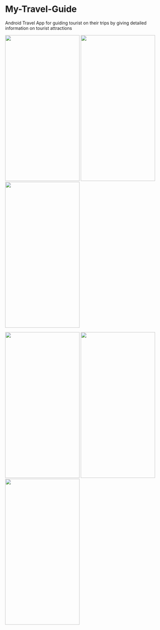 # My-Travel-Guide
Android Travel App for guiding tourist on their trips by giving detailed information on tourist attractions
<p float="left">
  <img src="https://user-images.githubusercontent.com/42293856/64340383-efd5d080-cfdd-11e9-9d2f-fa2d41832f75.png" width="240" height="470"> 
  
 <img src="https://user-images.githubusercontent.com/42293856/64340449-1e53ab80-cfde-11e9-91af-7888eb883e65.png" width="240" height="470">
 
  <img src="https://user-images.githubusercontent.com/42293856/64340476-2f042180-cfde-11e9-9eb6-7ca049420187.png" width="240" height="470">
</p>

<p float="left">
  <img src="https://user-images.githubusercontent.com/42293856/64340574-61158380-cfde-11e9-8ae3-40750bac8118.png" width="240" height="470"> 
  
    
 <img src="https://user-images.githubusercontent.com/42293856/64340644-902bf500-cfde-11e9-9666-00227cffdda6.png" width="240" height="470">
  
 <img src="https://user-images.githubusercontent.com/42293856/64340597-6d99dc00-cfde-11e9-923b-90e1f4609573.png" width="240" height="470">
</p>
